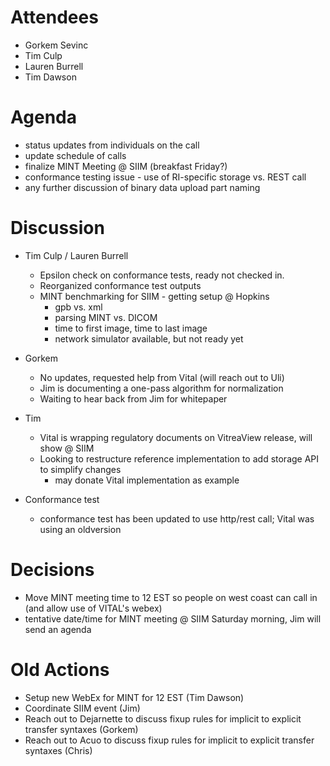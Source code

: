 # Attendees #
  * Gorkem Sevinc
  * Tim Culp
  * Lauren Burrell
  * Tim Dawson

# Agenda #
  * status updates from individuals on the call
  * update schedule of calls
  * finalize MINT Meeting @ SIIM (breakfast Friday?)
  * conformance testing issue - use of RI-specific storage vs. REST call
  * any further discussion of binary data upload part naming

# Discussion #
  * Tim Culp / Lauren Burrell
    * Epsilon check on conformance tests, ready not checked in.
    * Reorganized conformance test outputs
    * MINT benchmarking for SIIM - getting setup @ Hopkins
      * gpb vs. xml
      * parsing MINT vs. DICOM
      * time to first image, time to last image
      * network simulator available, but not ready yet
  * Gorkem
    * No updates, requested help from Vital (will reach out to Uli)
    * Jim is documenting a one-pass algorithm for normalization
    * Waiting to hear back from Jim for whitepaper
  * Tim
    * Vital is wrapping regulatory documents on VitreaView release, will show @ SIIM
    * Looking to restructure reference implementation to add storage API to simplify changes
      * may donate Vital implementation as example

  * Conformance test
    * conformance test has been updated to use http/rest call; Vital was using an oldversion

# Decisions #
  * Move MINT meeting time to 12 EST so people on west coast can call in (and allow use of VITAL's webex)
  * tentative date/time for MINT meeting @ SIIM Saturday morning, Jim will send an agenda

# Old Actions #
  * Setup new WebEx for MINT for 12 EST (Tim Dawson)
  * Coordinate SIIM event (Jim)
  * Reach out to Dejarnette to discuss fixup rules for implicit to explicit transfer syntaxes (Gorkem)
  * Reach out to Acuo to discuss fixup rules for implicit to explicit transfer syntaxes (Chris)